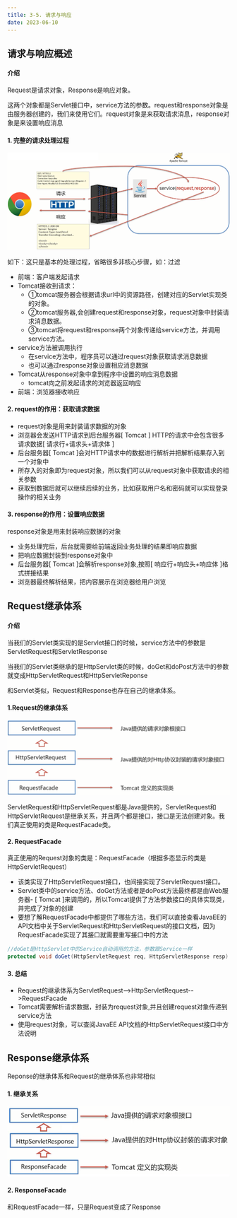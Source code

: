 ```yaml
---
title: 3-5. 请求与响应
date: 2023-06-10
---
```

## 请求与响应概述
#### 介绍
Request是请求对象，Response是响应对象。

这两个对象都是Servlet接口中，service方法的参数。request和response对象是由服务器创建的，我们来使用它们。request对象是来获取请求消息，response对象是来设置响应消息

#### 1. 完整的请求处理过程
![3-5-1](/img/java/javaweb/3-5-1.jpg)

如下：这只是基本的处理过程，省略很多非核心步骤，如：过滤

- 前端：客户端发起请求
- Tomcat接收到请求：
    - ①tomcat服务器会根据请求url中的资源路径，创建对应的Servlet实现类的对象。
    - ②tomcat服务器,会创建request和response对象，request对象中封装请求消息数据。
    - ③tomcat将request和response两个对象传递给service方法，并调用service方法。
- service方法被调用执行
    - 在service方法中，程序员可以通过request对象获取请求消息数据
    - 也可以通过response对象设置相应消息数据
- Tomcat从response对象中拿到程序中设置的响应消息数据
    - tomcat向之前发起请求的浏览器返回响应
- 前端：浏览器接收响应

#### 2. request的作用：获取请求数据
- request对象是用来封装请求数据的对象
- 浏览器会发送HTTP请求到后台服务器[ Tomcat ]
HTTP的请求中会包含很多请求数据[ 请求行+请求头+请求体 ]
- 后台服务器[ Tomcat ]会对HTTP请求中的数据进行解析并把解析结果存入到一个对象中
- 所存入的对象即为request对象，所以我们可以从request对象中获取请求的相关参数
- 获取到数据后就可以继续后续的业务，比如获取用户名和密码就可以实现登录操作的相关业务

#### 3. response的作用：设置响应数据
response对象是用来封装响应数据的对象
- 业务处理完后，后台就需要给前端返回业务处理的结果即响应数据
- 把响应数据封装到response对象中
- 后台服务器[ Tomcat ]会解析response对象,按照[ 响应行+响应头+响应体 ]格式拼接结果
- 浏览器最终解析结果，把内容展示在浏览器给用户浏览


## Request继承体系
#### 介绍
当我们的Servlet类实现的是Servlet接口的时候，service方法中的参数是ServletRequest和ServletResponse

当我们的Servlet类继承的是HttpServlet类的时候，doGet和doPost方法中的参数就变成HttpServletRequest和HttpServletReponse

和Servlet类似，Request和Response也存在自己的继承体系。

#### 1.Request的继承体系
![3-5-2](/img/java/javaweb/3-5-2.jpg)

ServletRequest和HttpServletRequest都是Java提供的，ServletRequest和HttpServletRequest是继承关系，并且两个都是接口，接口是无法创建对象。我们真正使用的类是RequestFacade类。

#### 2. RequestFacade
真正使用的Request对象的类是：RequestFacade（根据多态显示的类是HttpServletRequest）
- 该类实现了HttpServletRequest接口，也间接实现了ServletRequest接口。
- Servlet类中的service方法、doGet方法或者是doPost方法最终都是由Web服务器- [ Tomcat ]来调用的，所以Tomcat提供了方法参数接口的具体实现类，并完成了对象的创建
- 要想了解RequestFacade中都提供了哪些方法，我们可以直接查看JavaEE的API文档中关于ServletRequest和HttpServletRequest的接口文档，因为RequestFacade实现了其接口就需要重写接口中的方法
```java
//doGet是HttpServlet中的Service自动调用的方法，参数跟Service一样
protected void doGet(HttpServletRequest req, HttpServletResponse resp)
```
#### 3. 总结
- Request的继承体系为ServletRequest-->HttpServletRequest-->RequestFacade
- Tomcat需要解析请求数据，封装为request对象,并且创建request对象传递到service方法
- 使用request对象，可以查阅JavaEE API文档的HttpServletRequest接口中方法说明


## Response继承体系
Reponse的继承体系和Request的继承体系也非常相似

#### 1. 继承关系
![3-5-3](/img/java/javaweb/3-5-3.jpg)

#### 2. ResponseFacade
和RequestFacade一样，只是Request变成了Response